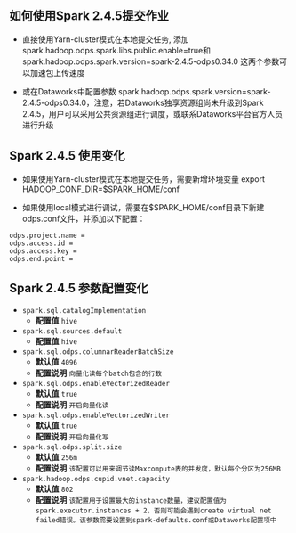 ## 如何使用Spark 2.4.5提交作业
* 直接使用Yarn-cluster模式在本地提交任务, 添加 spark.hadoop.odps.spark.libs.public.enable=true和spark.hadoop.odps.spark.version=spark-2.4.5-odps0.34.0 这两个参数可以加速包上传速度

* 或在Dataworks中配置参数 spark.hadoop.odps.spark.version=spark-2.4.5-odps0.34.0，注意，若Dataworks独享资源组尚未升级到Spark 2.4.5，用户可以采用公共资源组进行调度，或联系Dataworks平台官方人员进行升级

## Spark 2.4.5 使用变化
* 如果使用Yarn-cluster模式在本地提交任务，需要新增环境变量 export HADOOP_CONF_DIR=$SPARK_HOME/conf

* 如果使用local模式进行调试，需要在$SPARK_HOME/conf目录下新建odps.conf文件，并添加以下配置：
```
odps.project.name = 
odps.access.id = 
odps.access.key =
odps.end.point =
```

## Spark 2.4.5 参数配置变化

* `spark.sql.catalogImplementation`
  + **配置值** `hive`
* `spark.sql.sources.default`
  + **配置值** `hive`
* `spark.sql.odps.columnarReaderBatchSize`
  + **默认值** `4096`
  + **配置说明**  `向量化读每个batch包含的行数`
* `spark.sql.odps.enableVectorizedReader`
  + **默认值** `true`
  + **配置说明**  `开启向量化读`
* `spark.sql.odps.enableVectorizedWriter`
  + **默认值** `true`
  + **配置说明**  `开启向量化写`
* `spark.sql.odps.split.size`
  + **默认值** `256m`
  + **配置说明**  `该配置可以用来调节读Maxcompute表的并发度，默认每个分区为256MB`
* `spark.hadoop.odps.cupid.vnet.capacity`
  + **默认值** `802`
  + **配置说明**  `该配置用于设置最大的instance数量，建议配置值为spark.executor.instances + 2，否则可能会遇到create virtual net failed错误。该参数需要设置到spark-defaults.conf或Dataworks配置项中`




